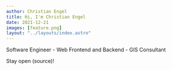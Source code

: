 ```yaml
---
author: Christian Engel
title: Hi, I'm Christian Engel
date: 2021-12-21
images: [feature.png]
layout: "../layouts/index.astro"
---
```


Software Engineer - Web Frontend and Backend - GIS Consultant

Stay open (source)!
